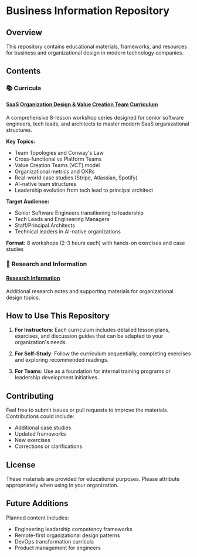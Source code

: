 # Business Information Repository

## Overview

This repository contains educational materials, frameworks, and resources for business and organizational design in modern technology companies.

## Contents

### 📚 Curricula

#### [SaaS Organization Design & Value Creation Team Curriculum](./saas-org-design-curriculum.md)

A comprehensive 8-lesson workshop series designed for senior software engineers, tech leads, and architects to master modern SaaS organizational structures.

**Key Topics:**
- Team Topologies and Conway's Law
- Cross-functional vs Platform Teams
- Value Creation Teams (VCT) model
- Organizational metrics and OKRs
- Real-world case studies (Stripe, Atlassian, Spotify)
- AI-native team structures
- Leadership evolution from tech lead to principal architect

**Target Audience:**
- Senior Software Engineers transitioning to leadership
- Tech Leads and Engineering Managers
- Staff/Principal Architects
- Technical leaders in AI-native organizations

**Format:** 8 workshops (2-3 hours each) with hands-on exercises and case studies

### 📄 Research and Information

#### [Research Information](./research_information.md)
Additional research notes and supporting materials for organizational design topics.

## How to Use This Repository

1. **For Instructors**: Each curriculum includes detailed lesson plans, exercises, and discussion guides that can be adapted to your organization's needs.

2. **For Self-Study**: Follow the curriculum sequentially, completing exercises and exploring recommended readings.

3. **For Teams**: Use as a foundation for internal training programs or leadership development initiatives.

## Contributing

Feel free to submit issues or pull requests to improve the materials. Contributions could include:
- Additional case studies
- Updated frameworks
- New exercises
- Corrections or clarifications

## License

These materials are provided for educational purposes. Please attribute appropriately when using in your organization.

## Future Additions

Planned content includes:
- Engineering leadership competency frameworks
- Remote-first organizational design patterns
- DevOps transformation curricula
- Product management for engineers
